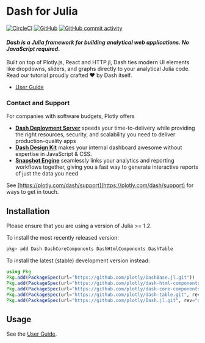 # Dash for Julia

[![CircleCI](https://circleci.com/gh/plotly/Dash.jl/tree/master.svg?style=svg)](https://circleci.com/gh/plotly/Dash.jl/tree/master)
[![GitHub](https://img.shields.io/github/license/plotly/dashR.svg?color=dark-green)](https://github.com/plotly/Dash.jl/blob/master/LICENSE)
[![GitHub commit activity](https://img.shields.io/github/commit-activity/y/plotly/Dash.jl.svg?color=dark-green)](https://github.com/plotly/Dash.jl/graphs/contributors)

#### *Dash is a Julia framework for building analytical web applications. No JavaScript required*.

Built on top of Plotly.js, React and HTTP.jl, Dash ties modern UI elements like dropdowns, sliders, and graphs directly to your analytical Julia code. Read our tutorial proudly crafted ❤️ by Dash itself.

- [User Guide](https://dash-julia.plotly.com/getting-started)

### Contact and Support

For companies with software budgets, Plotly offers

- [**Dash Deployment Server**](https://plotly.com/products/dash/) speeds your time-to-delivery while providing the right resources, security, and scalability you need to deliver production-quality apps
- [**Dash Design Kit**](https://plotly.com/products/dash/) makes your internal dashboard awesome without expertise in JavaScript & CSS.
- [**Snapshot Engine**](https://plotly.com/products/dash/) seamlessly links your analytics and reporting workflows together, giving you a fast way to generate interactive reports of just the data you need

See [https://plotly.com/dash/support](https://plotly.com/dash/support) for ways to get in touch.

## Installation

Please ensure that you are using a version of Julia >= 1.2.

To install the most recently released version:

```julia
pkg> add Dash DashCoreComponents DashHtmlComponents DashTable
```

To install the latest (stable) development version instead:

```julia
using Pkg
Pkg.add(PackageSpec(url="https://github.com/plotly/DashBase.jl.git"))
Pkg.add(PackageSpec(url="https://github.com/plotly/dash-html-components.git", rev="master"))
Pkg.add(PackageSpec(url="https://github.com/plotly/dash-core-components.git", rev="master"))
Pkg.add(PackageSpec(url="https://github.com/plotly/dash-table.git", rev="master"))
Pkg.add(PackageSpec(url="https://github.com/plotly/Dash.jl.git", rev="dev"))
```

## Usage

See the [User Guide](https://dash-julia.plotly.com/getting-started).
